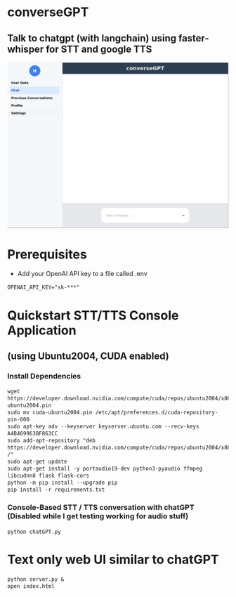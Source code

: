 # converseGPT
## Talk to chatgpt (with langchain) using faster-whisper for STT and google TTS
![alt text](https://github.com/hemenge133/converseGPT/blob/main/ss.png?raw=true)

# Prerequisites
- Add your OpenAI API key to a file called .env
```
OPENAI_API_KEY="sk-***"
```

# Quickstart STT/TTS Console Application
## (using Ubuntu2004, CUDA enabled)

### Install Dependencies
```
wget https://developer.download.nvidia.com/compute/cuda/repos/ubuntu2004/x86_64/cuda-ubuntu2004.pin
sudo mv cuda-ubuntu2004.pin /etc/apt/preferences.d/cuda-repository-pin-600
sudo apt-key adv --keyserver keyserver.ubuntu.com --recv-keys A4B469963BF863CC
sudo add-apt-repository "deb https://developer.download.nvidia.com/compute/cuda/repos/ubuntu2004/x86_64/ /"
sudo apt-get update
sudo apt-get install -y portaudio19-dev python3-pyaudio ffmpeg libcudnn8 flask flask-cors
python -m pip install --upgrade pip
pip install -r requirements.txt
```

### Console-Based STT / TTS conversation with chatGPT (Disabled while I get testing working for audio stuff)
```
python chatGPT.py
```

# Text only web UI similar to chatGPT
```
python server.py &
open index.html
```
